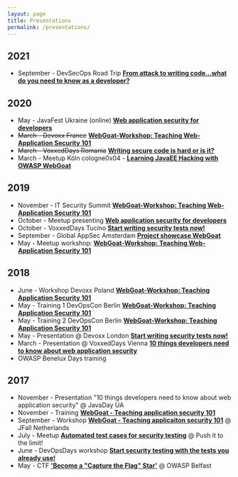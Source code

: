 ```yaml
---
layout: page
title: Presentations
permalink: /presentations/
---
```

## 2021

- September - DevSecOps Road Trip [**From attack to writing code...what do you need to know as a developer?**](https://www.youtube.com/watch?v=WBfF4gD3984) <a class="svg-icon youtube" href="https://www.youtube.com/watch?v=WBfF4gD3984"></a>

## 2020

- May - JavaFest Ukraine (online) [**Web application security for developers**](https://www.youtube.com/watch?v=l5OStMwBE98) <a class="svg-icon youtube" href="https://www.youtube.com/watch?v=l5OStMwBE98"></a>
- ~~March - Devoxx France~~ [**WebGoat-Workshop: Teaching Web-Application Security 101**](https://cfp.devoxx.fr/2020/talk/PCV-1074/Application_security_101_with_WebGoat)
- ~~March - VoxxedDays Romania~~ [**Writing secure code is hard or is it?**](https://romania.voxxeddays.com/2020/02/16/writing-secure-code-is-hard-or-is-it/)
- March - Meetup Köln cologne0x04 - [**Learning JavaEE Hacking with OWASP WebGoat**](https://www.meetup.com/nl-NL/root-cologne/events/268923256/)

## 2019

- November - IT Security Summit [**WebGoat-Workshop: Teaching Web-Application Security 101**](https://it-security-summit.de/speaker/nanne-baars/)
- October - Meetup presenting [**Web application security for developers**](https://www.meetup.com/nl-NL/SoftwareProfs/events/264425300/)
- October - VoxxedDays Tucino [**Start writing security tests now!**](https://www.youtube.com/watch?v=e2k84VbH1_U&list=PLRsbF2sD7JVorYibvQrrG34UQ6YE3PaVP&index=20&t=0s) <a class="svg-icon youtube" href="https://www.youtube.com/watch?v=e2k84VbH1_U&list=PLRsbF2sD7JVorYibvQrrG34UQ6YE3PaVP&index=20&t=0s"></a>
- September - Global AppSec Amsterdam [**Project showcase WebGoat**](https://globalappsecamsterdam2019.sched.com/speaker/nanne.baars)
- May - Meetup workshop: [**WebGoat-Workshop: Teaching Web-Application Security 101**](https://www.meetup.com/nl-NL/Amsterdam-Secure-Software-Development-Meetup/events/260938498/)

## 2018

- June - Workshop Devoxx Poland [**WebGoat-Workshop: Teaching Application Security 101**](http://cfp.2018.devoxx.pl/2018/talk/IEL-7393/WebGoat_-_Teaching_application_security_101.html)
- May - Training 1 DevOpsCon Berlin [**WebGoat-Workshop: Teaching Application Security 101**](https://devopscon.io/security/webgoat-workshop-teaching-application-security-101/)
- May - Training 2 DevOpsCon Berlin [**WebGoat-Workshop: Teaching Application Security 101**](https://devopscon.io/security/webgoat-workshop-teaching-application-security-101-2/)
- May - Presentation @ Devoxx London [**Start writing security tests now!**](https://www.youtube.com/watch?v=zCbeX38bEcs) <a class="svg-icon youtube" href="https://www.youtube.com/watch?v=zCbeX38bEcs"></a>
- March - Presentation @ VoxxedDays Vienna [**10 things developers need to know about web application security**](https://voxxeddaysvienna2018.sched.com/event/DkzN/10-things-developers-need-to-know-about-web-application-security]) <a class="svg-icon youtube" href="https://www.youtube.com/watch?v=DffdcTxYGYA&list=PLRsbF2sD7JVpmxDYH6IOt-uhV2t81a-yY&index=20&t=0s"></a>
- OWASP Benelux Days training 

## 2017 

- November - Presentation "10 things developers need to know about web application security" @ JavaDay UA <a class="svg-icon youtube" href="https://www.youtube.com/watch?v=4kXHvHrBISI"></a>
- November - Training [**WebGoat - Teaching application security 101**](https://www.owasp.org/index.php/OWASP_BeNeLux-Day_2017#WebGoat_-_Teaching_application_security_101_by_Nanne_Baars)
- September - Workshop [**WebGoat - Teaching applicaiton security 101**](https://nljug.org/nieuws/de-beste-sprekers-van-j-fall-2017/?cn-reloaded=1) @ JFall Netherlands
- July - Meetup [**Automated test cases for security testing**](https://www.spilberg.nl/blog/2017/07/push-it-to-the-limit) @ Push it to the limit!
- June - DevOpsDays workshop [**Start security testing with the tests you already use!**](https://devopsdays.org/events/2017-amsterdam/workshop/jeroen-willemsen-nanne-baars/)
- May - CTF [**'Become a "Capture the Flag" Star'**](https://2017.appsec.eu/presos/Developer/Become%20a%20Capture%20the%20Flag%20Star%20-%20Bruce%20Mayhew,%20Nanne%20Baars%20and%20Jason%20White%20-%20OWASP_AppSec-Eu_2017.pdf) @ OWASP Belfast 
